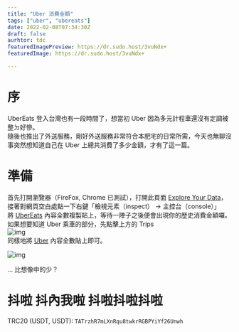 ```yaml
---
title: "Uber 消費金額"
tags: ["uber", "ubereats"]
date: 2022-02-08T07:34:30Z
draft: false
aurhtor: tdc
featuredImagePreview: https://dr.sudo.host/3vuNdx+
featuredImage: https://dr.sudo.host/3vuNdx+

---
```


# 序 
UberEats 登入台灣也有一段時間了，想當初 Uber 因為多元計程車還沒有定調被整ㄉ好慘。  
隨後也推出了外送服務，剛好外送服務非常符合本肥宅的日常所需，今天也無聊沒事突然想知道自己在 Uber 上總共消費了多少金額，才有了這一篇。

# 準備
首先打開瀏覽器（FireFox, Chrome 已測試），打開此頁面 [Explore Your Data](https://myprivacy.uber.com/privacy/exploreyourdata/orders
)，接著對網頁空白處點一下右鍵「檢視元素（inspect） -> 主控台（console）」  
將 [UberEats](https://raw.githubusercontent.com/tasi788/UberEatsOrder/main/index.js) 內容全數複製貼上，等待一陣子之後便會出現你的歷史消費金額囉。  
如果想要知道 Uber 乘車的部分，先點擊上方的 Trips  
![img](https://dr.sudo.host/D1xWtu+)  
同樣地將 [Uber](https://raw.githubusercontent.com/tasi788/UberEatsOrder/main/ride.js) 內容全數貼上即可。

![img](https://dr.sudo.host/rCynrs+)

... 比想像中的少？


# 抖啦 抖內我啦 抖啦抖啦抖啦
TRC20 (USDT, USDT): `TATrzhR7mLXnRqu8twkrRGBPYiYf26Unwh`